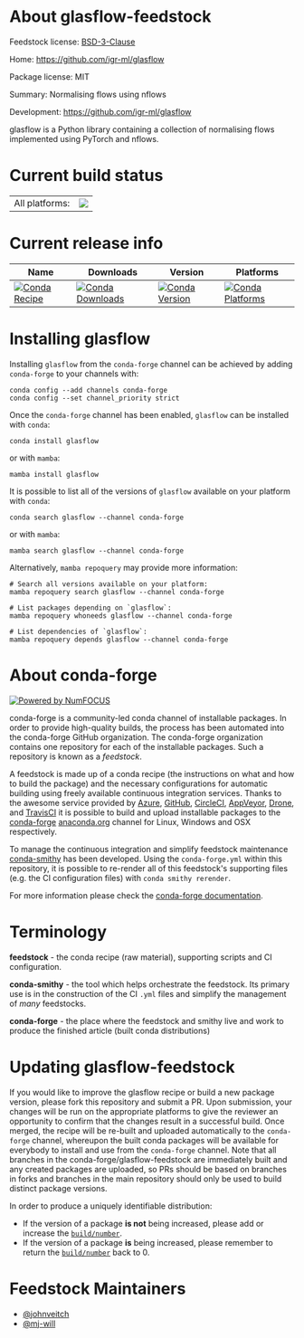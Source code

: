 About glasflow-feedstock
========================

Feedstock license: [BSD-3-Clause](https://github.com/conda-forge/glasflow-feedstock/blob/main/LICENSE.txt)

Home: https://github.com/igr-ml/glasflow

Package license: MIT

Summary: Normalising flows using nflows

Development: https://github.com/igr-ml/glasflow

glasflow is a Python library containing a collection of normalising flows
implemented using PyTorch and nflows.


Current build status
====================


<table><tr><td>All platforms:</td>
    <td>
      <a href="https://dev.azure.com/conda-forge/feedstock-builds/_build/latest?definitionId=17468&branchName=main">
        <img src="https://dev.azure.com/conda-forge/feedstock-builds/_apis/build/status/glasflow-feedstock?branchName=main">
      </a>
    </td>
  </tr>
</table>

Current release info
====================

| Name | Downloads | Version | Platforms |
| --- | --- | --- | --- |
| [![Conda Recipe](https://img.shields.io/badge/recipe-glasflow-green.svg)](https://anaconda.org/conda-forge/glasflow) | [![Conda Downloads](https://img.shields.io/conda/dn/conda-forge/glasflow.svg)](https://anaconda.org/conda-forge/glasflow) | [![Conda Version](https://img.shields.io/conda/vn/conda-forge/glasflow.svg)](https://anaconda.org/conda-forge/glasflow) | [![Conda Platforms](https://img.shields.io/conda/pn/conda-forge/glasflow.svg)](https://anaconda.org/conda-forge/glasflow) |

Installing glasflow
===================

Installing `glasflow` from the `conda-forge` channel can be achieved by adding `conda-forge` to your channels with:

```
conda config --add channels conda-forge
conda config --set channel_priority strict
```

Once the `conda-forge` channel has been enabled, `glasflow` can be installed with `conda`:

```
conda install glasflow
```

or with `mamba`:

```
mamba install glasflow
```

It is possible to list all of the versions of `glasflow` available on your platform with `conda`:

```
conda search glasflow --channel conda-forge
```

or with `mamba`:

```
mamba search glasflow --channel conda-forge
```

Alternatively, `mamba repoquery` may provide more information:

```
# Search all versions available on your platform:
mamba repoquery search glasflow --channel conda-forge

# List packages depending on `glasflow`:
mamba repoquery whoneeds glasflow --channel conda-forge

# List dependencies of `glasflow`:
mamba repoquery depends glasflow --channel conda-forge
```


About conda-forge
=================

[![Powered by
NumFOCUS](https://img.shields.io/badge/powered%20by-NumFOCUS-orange.svg?style=flat&colorA=E1523D&colorB=007D8A)](https://numfocus.org)

conda-forge is a community-led conda channel of installable packages.
In order to provide high-quality builds, the process has been automated into the
conda-forge GitHub organization. The conda-forge organization contains one repository
for each of the installable packages. Such a repository is known as a *feedstock*.

A feedstock is made up of a conda recipe (the instructions on what and how to build
the package) and the necessary configurations for automatic building using freely
available continuous integration services. Thanks to the awesome service provided by
[Azure](https://azure.microsoft.com/en-us/services/devops/), [GitHub](https://github.com/),
[CircleCI](https://circleci.com/), [AppVeyor](https://www.appveyor.com/),
[Drone](https://cloud.drone.io/welcome), and [TravisCI](https://travis-ci.com/)
it is possible to build and upload installable packages to the
[conda-forge](https://anaconda.org/conda-forge) [anaconda.org](https://anaconda.org/)
channel for Linux, Windows and OSX respectively.

To manage the continuous integration and simplify feedstock maintenance
[conda-smithy](https://github.com/conda-forge/conda-smithy) has been developed.
Using the ``conda-forge.yml`` within this repository, it is possible to re-render all of
this feedstock's supporting files (e.g. the CI configuration files) with ``conda smithy rerender``.

For more information please check the [conda-forge documentation](https://conda-forge.org/docs/).

Terminology
===========

**feedstock** - the conda recipe (raw material), supporting scripts and CI configuration.

**conda-smithy** - the tool which helps orchestrate the feedstock.
                   Its primary use is in the construction of the CI ``.yml`` files
                   and simplify the management of *many* feedstocks.

**conda-forge** - the place where the feedstock and smithy live and work to
                  produce the finished article (built conda distributions)


Updating glasflow-feedstock
===========================

If you would like to improve the glasflow recipe or build a new
package version, please fork this repository and submit a PR. Upon submission,
your changes will be run on the appropriate platforms to give the reviewer an
opportunity to confirm that the changes result in a successful build. Once
merged, the recipe will be re-built and uploaded automatically to the
`conda-forge` channel, whereupon the built conda packages will be available for
everybody to install and use from the `conda-forge` channel.
Note that all branches in the conda-forge/glasflow-feedstock are
immediately built and any created packages are uploaded, so PRs should be based
on branches in forks and branches in the main repository should only be used to
build distinct package versions.

In order to produce a uniquely identifiable distribution:
 * If the version of a package **is not** being increased, please add or increase
   the [``build/number``](https://docs.conda.io/projects/conda-build/en/latest/resources/define-metadata.html#build-number-and-string).
 * If the version of a package **is** being increased, please remember to return
   the [``build/number``](https://docs.conda.io/projects/conda-build/en/latest/resources/define-metadata.html#build-number-and-string)
   back to 0.

Feedstock Maintainers
=====================

* [@johnveitch](https://github.com/johnveitch/)
* [@mj-will](https://github.com/mj-will/)

